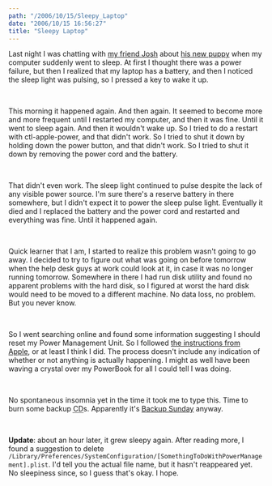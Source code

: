 ```yaml
---
path: "/2006/10/15/Sleepy_Laptop" 
date: "2006/10/15 16:56:27" 
title: "Sleepy Laptop" 
---
```

<p>Last night I was chatting with <a href="http://www.josh-miller.com/">my friend Josh</a> about <a href="http://www.josh-miller.com/flint/PICT0003.jpg">his new puppy</a> when my computer suddenly went to sleep. At first I thought there was a power failure, but then I realized that my laptop has a battery, and then I noticed the sleep light was pulsing, so I pressed a key to wake it up.</p><br><p>This morning it happened again. And then again. It seemed to become more and more frequent until I restarted my computer, and then it was fine. Until it went to sleep again. And then it wouldn't wake up. So I tried to do a restart with ctl-apple-power, and that didn't work. So I tried to shut it down by holding down the power button, and that didn't work. So I tried to shut it down by removing the power cord and the battery.</p><br><p>That didn't even work. The sleep light continued to pulse despite the lack of any visible power source. I'm sure there's a reserve battery in there somewhere, but I didn't expect it to power the sleep pulse light. Eventually it died and I replaced the battery and the power cord and restarted and everything was fine. Until it happened again.</p><br><p>Quick learner that I am, I started to realize this problem wasn't going to go away. I decided to try to figure out what was going on before tomorrow when the help desk guys at work could look at it, in case it was no longer running tomorrow. Somewhere in there I had run disk utility and found no apparent problems with the hard disk, so I figured at worst the hard disk would need to be moved to a different machine. No data loss, no problem. But you never know.</p><br><p>So I went searching online and found some information suggesting I should reset my Power Management Unit. So I followed <a href="http://docs.info.apple.com/article.html?artnum=14449">the instructions from Apple</a>, or at least I think I did. The process doesn't include any indication of whether or not anything is actually happening. I might as well have been waving a crystal over my PowerBook for all I could tell I was doing.</p><br><p>No spontaneous insomnia yet in the time it took me to type this. Time to burn some backup <abbr title="Compact Disc">CD</abbr>s. Apparently it's <a href="http://alwinism.org/Archives/2006/September2006/BadtimesonBackupSunday.html">Backup Sunday</a> anyway.</p><br><p><strong>Update</strong>: about an hour later, it grew sleepy again. After reading more, I found a suggestion to delete <code>/Library/Preferences/SystemConfiguration/[SomethingToDoWithPowerManagement].plist</code>. I'd tell you the actual file name, but it hasn't reappeared yet. No sleepiness since, so I guess that's okay. I hope.</p>